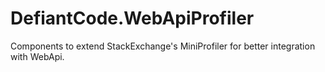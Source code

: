 DefiantCode.WebApiProfiler
==========================

Components to extend StackExchange's MiniProfiler for better integration with WebApi.
